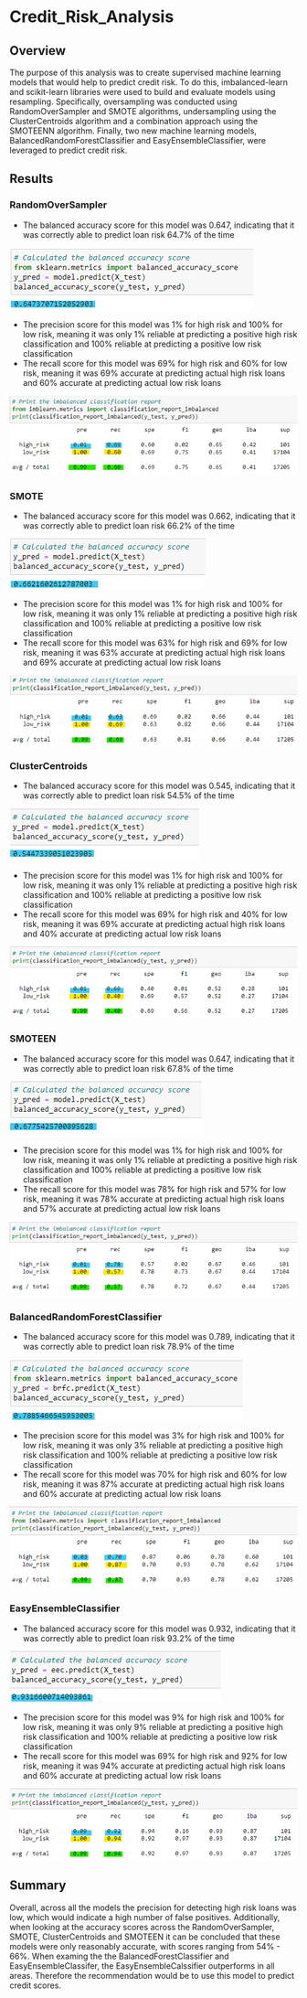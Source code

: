 # Credit_Risk_Analysis

## Overview
The purpose of this analysis was to create supervised machine learning models that would help to predict credit risk. To do this, imbalanced-learn and scikit-learn libraries were used to build and evaluate models using resampling. Specifically, oversampling was conducted using RandomOverSampler and SMOTE algorithms, undersampling using the ClusterCentroids algorithm and a combination approach using the SMOTEENN algorithm. Finally, two new machine learning models, BalancedRandomForestClassifier and EasyEnsembleClassifier, were leveraged to predict credit risk.

## Results
### RandomOverSampler
- The balanced accuracy score for this model was 0.647, indicating that it was correctly able to predict loan risk 64.7% of the time

![ros_balanced_accuracy.png](https://github.com/vanessamignelli/Credit_Risk_Analysis/blob/main/resources/ros_balanced_accuracy.png)

- The precision score for this model was 1% for high risk and 100% for low risk, meaning it was only 1% reliable at predicting a positive high risk classification and 100% reliable at predicting a positive low risk classification
- The recall score for this model was 69% for high risk and 60% for low risk, meaning it was 69% accurate at predicting actual high risk loans and 60% accurate at predicting actual low risk loans

![ros_classification_report.png](https://github.com/vanessamignelli/Credit_Risk_Analysis/blob/main/resources/ros_classification_report.png)

### SMOTE
- The balanced accuracy score for this model was 0.662, indicating that it was correctly able to predict loan risk 66.2% of the time

![smote_balanced_accuracy.png](https://github.com/vanessamignelli/Credit_Risk_Analysis/blob/main/resources/smote_balanced_accuracy.png)

- The precision score for this model was 1% for high risk and 100% for low risk, meaning it was only 1% reliable at predicting a positive high risk classification and 100% reliable at predicting a positive low risk classification
- The recall score for this model was 63% for high risk and 69% for low risk, meaning it was 63% accurate at predicting actual high risk loans and 69% accurate at predicting actual low risk loans

![smote_classification_report.png](https://github.com/vanessamignelli/Credit_Risk_Analysis/blob/main/resources/smote_classification_report.png)

### ClusterCentroids
- The balanced accuracy score for this model was 0.545, indicating that it was correctly able to predict loan risk 54.5% of the time

![cc_balanced_accuracy.png](https://github.com/vanessamignelli/Credit_Risk_Analysis/blob/main/resources/cc_balanced_accuracy.png)

- The precision score for this model was 1% for high risk and 100% for low risk, meaning it was only 1% reliable at predicting a positive high risk classification and 100% reliable at predicting a positive low risk classification
- The recall score for this model was 69% for high risk and 40% for low risk, meaning it was 69% accurate at predicting actual high risk loans and 40% accurate at predicting actual low risk loans

![cc_classification_report.png](https://github.com/vanessamignelli/Credit_Risk_Analysis/blob/main/resources/cc_classification_report.png)

### SMOTEEN
- The balanced accuracy score for this model was 0.647, indicating that it was correctly able to predict loan risk 67.8% of the time

![smoteen_balanced_accuracy.png](https://github.com/vanessamignelli/Credit_Risk_Analysis/blob/main/resources/smoteen_balanced_accuracy.png)

- The precision score for this model was 1% for high risk and 100% for low risk, meaning it was only 1% reliable at predicting a positive high risk classification and 100% reliable at predicting a positive low risk classification
- The recall score for this model was 78% for high risk and 57% for low risk, meaning it was 78% accurate at predicting actual high risk loans and 57% accurate at predicting actual low risk loans

![smoteen_classification_report.png](https://github.com/vanessamignelli/Credit_Risk_Analysis/blob/main/resources/smoteen_classification_report.png)

### BalancedRandomForestClassifier
- The balanced accuracy score for this model was 0.789, indicating that it was correctly able to predict loan risk 78.9% of the time

![brfc_balanced_accuracy.png](https://github.com/vanessamignelli/Credit_Risk_Analysis/blob/main/resources/brfc_balanced_accuracy.png)

- The precision score for this model was 3% for high risk and 100% for low risk, meaning it was only 3% reliable at predicting a positive high risk classification and 100% reliable at predicting a positive low risk classification
- The recall score for this model was 70% for high risk and 60% for low risk, meaning it was 87% accurate at predicting actual high risk loans and 60% accurate at predicting actual low risk loans

![brfc_classification_report.png](https://github.com/vanessamignelli/Credit_Risk_Analysis/blob/main/resources/brfc_classification_report.png)

### EasyEnsembleClassifier
- The balanced accuracy score for this model was 0.932, indicating that it was correctly able to predict loan risk 93.2% of the time

![eec_balanced_accuracy.png](https://github.com/vanessamignelli/Credit_Risk_Analysis/blob/main/resources/eec_balanced_accuracy.png)

- The precision score for this model was 9% for high risk and 100% for low risk, meaning it was only 9% reliable at predicting a positive high risk classification and 100% reliable at predicting a positive low risk classification
- The recall score for this model was 69% for high risk and 92% for low risk, meaning it was 94% accurate at predicting actual high risk loans and 60% accurate at predicting actual low risk loans

![eec_classification_report.png](https://github.com/vanessamignelli/Credit_Risk_Analysis/blob/main/resources/eec_classification_report.png)

## Summary

Overall, across all the models the precision for detecting high risk loans was low, which would indicate a high number of false positives. Additionally, when looking at the accuracy scores across the RandomOverSampler, SMOTE, ClusterCentroids and SMOTEEN it can be concluded that these models were only reasonably accurate, with scores ranging from 54% - 66%. When examing the the BalancedForestClassifier and EasyEnsembleClassifer, the EasyEnsembleCalssifier outperforms in all areas. Therefore the recommendation would be to use this model to predict credit scores.

